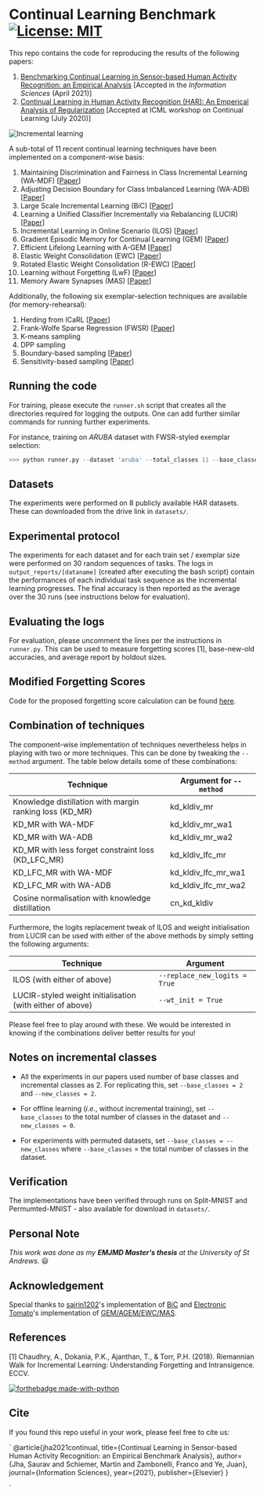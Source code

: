 # Continual Learning Benchmark [![License: MIT](https://img.shields.io/badge/License-MIT-yellow.svg)](https://opensource.org/licenses/MIT)

This repo contains the code for reproducing the results of the following papers:

1. [Benchmarking Continual Learning in Sensor-based Human Activity Recognition: an Empirical Analysis](http://arxiv.org/abs/2104.09396) [Accepted in the _Information Sciences_ (April 2021)]
2. [Continual Learning in Human Activity Recognition (HAR): An Emperical Analysis of Regularization](https://research-repository.st-andrews.ac.uk/handle/10023/20242) [Accepted at ICML workshop on Continual Learning (July 2020)]

![Incremental learning](https://github.com/srvCodes/continual-learning-benchmark/blob/master/utils/img/incremental_learning.png)

A sub-total of 11 recent continual learning techniques have been implemented on a component-wise basis:

1. Maintaining Discrimination and Fairness in Class Incremental Learning (WA-MDF) [[Paper](https://openaccess.thecvf.com/content_CVPR_2020/papers/Zhao_Maintaining_Discrimination_and_Fairness_in_Class_Incremental_Learning_CVPR_2020_paper.pdf)]
2. Adjusting Decision Boundary for Class Imbalanced Learning (WA-ADB) [[Paper](https://ieeexplore.ieee.org/document/9081988)]
3. Large Scale Incremental Learning (BiC) [[Paper](https://openaccess.thecvf.com/content_CVPR_2019/papers/Wu_Large_Scale_Incremental_Learning_CVPR_2019_paper.pdf)]
4. Learning a Unified Classifier Incrementally via Rebalancing (LUCIR) [[Paper](http://dahualin.org/publications/dhl19_increclass.pdf)]
5. Incremental Learning in Online Scenario (ILOS) [[Paper](https://openaccess.thecvf.com/content_CVPR_2020/papers/He_Incremental_Learning_in_Online_Scenario_CVPR_2020_paper.pdf)]
6. Gradient Episodic Memory for Continual Learning (GEM) [[Paper](https://papers.nips.cc/paper/7225-gradient-episodic-memory-for-continual-learning.pdf)]
7. Efficient Lifelong Learning with A-GEM [[Paper](https://openreview.net/forum?id=Hkf2_sC5FX)]
8. Elastic Weight Consolidation (EWC) [[Paper](https://arxiv.org/pdf/1612.00796.pdf)]
9. Rotated Elastic Weight Consolidation (R-EWC) [[Paper](https://arxiv.org/abs/1802.02950)]
10. Learning without Forgetting (LwF) [[Paper](https://ieeexplore.ieee.org/stamp/stamp.jsp?arnumber=8107520)]
11. Memory Aware Synapses (MAS) [[Paper](https://link.springer.com/chapter/10.1007/978-3-030-01219-9_9)]

Additionally, the following six exemplar-selection techniques are available (for memory-rehearsal):

1. Herding from ICaRL [[Paper](https://openaccess.thecvf.com/content_cvpr_2017/papers/Rebuffi_iCaRL_Incremental_Classifier_CVPR_2017_paper.pdf)]
2. Frank-Wolfe Sparse Regression (FWSR) [[Paper](https://arxiv.org/abs/1811.02702)]
3. K-means sampling
4. DPP sampling 
5. Boundary-based sampling [[Paper](https://ieeexplore.ieee.org/document/8986833)]
6. Sensitivity-based sampling [[Paper](https://ieeexplore.ieee.org/stamp/stamp.jsp?tp=&arnumber=8949290)]

## Running the code

For training, please execute the `runner.sh` script that creates all the directories required for logging the outputs. One can add further similar commands for running further experiments.

For instance, training on *ARUBA* dataset with FWSR-styled exemplar selection:

```python
>>> python runner.py --dataset 'aruba' --total_classes 11 --base_classes 2 --new_classes 2 --epochs 160 --method 'kd_kldiv_wa1' --exemplar 'fwsr' # e.g. for FWSR-styled exemplar selection

```

## Datasets

The experiments were performed on 8 publicly available HAR datasets. These can downloaded from the drive link in `datasets/`.

## Experimental protocol

The experiments for each dataset and for each train set / exemplar size were performed on 30 random sequences of tasks. The logs in `output_reports/[dataname]` (created after executing the bash script) contain the performances of each individual task sequence as the incremental learning progresses. The final accuracy is then reported as the average over the 30 runs (see instructions below for evaluation).

## Evaluating the logs

For evaluation, please uncomment the lines per the instructions in `runner.py`. This can be used to measure forgetting scores [1], base-new-old accuracies, and average report by holdout sizes.

## Modified Forgetting Scores

Code for the proposed forgetting score calculation can be found [here](https://github.com/srvCodes/continual-learning-benchmark/blob/master/train/result_analyser.py#L211).


## Combination of techniques

The component-wise implementation of techniques nevertheless helps in playing with two or more techniques. This can be done by tweaking the `--method` argument. The table below details some of these combinations:

Technique | Argument for `--method`
------------ | -------------
Knowledge distillation with margin ranking loss (KD_MR) | kd_kldiv_mr
KD_MR with WA-MDF | kd_kldiv_mr_wa1
KD_MR with WA-ADB | kd_kldiv_mr_wa2
KD_MR with less forget constraint loss (KD_LFC_MR) | kd_kldiv_lfc_mr
KD_LFC_MR with WA-MDF | kd_kldiv_lfc_mr_wa1
KD_LFC_MR with WA-ADB | kd_kldiv_lfc_mr_wa2
Cosine normalisation with knowledge distillation | cn_kd_kldiv

Furthermore, the logits replacement tweak of ILOS and weight initialisation from LUCIR can be used with either of the above methods by simply setting the following arguments:

Technique | Argument 
------------ | ----------------
ILOS (with either of above) | `--replace_new_logits = True`
LUCIR-styled weight initialisation (with either of above) | `--wt_init = True`

Please feel free to play around with these. We would be interested in knowing if the combinations deliver better results for you!

## Notes on incremental classes

- All the experiments in our papers used number of base classes and incremental classes as 2. For replicating this, set `--base_classes = 2` and `--new_classes = 2`. 

- For offline learning (_i.e._, without incremental training), set `--base_classes` to the total number of classes in the dataset and `--new_classes = 0`.

- For experiments with permuted datasets, set `--base_classes = --new_classes` where `--base_classes` = the total number of classes in the dataset.

## Verification

The implementations have been verified through runs on Split-MNIST and Permumted-MNIST - also available for download in `datasets/`.

## Personal Note 

_This work was done as my **EMJMD Master's thesis** at the University of St Andrews._ :smiley:

## Acknowledgement

Special thanks to [sairin1202](https://github.com/sairin1202)'s implementation of [BiC](https://github.com/sairin1202/BIC) and [Electronic Tomato](https://github.com/ElectronicTomato)'s implementation of [GEM/AGEM/EWC/MAS](https://github.com/ElectronicTomato/continue_leanrning_agem/tree/master/agents). 

## References

[1] Chaudhry, A., Dokania, P.K., Ajanthan, T., & Torr, P.H. (2018). Riemannian Walk for Incremental Learning: Understanding Forgetting and Intransigence. ECCV.


[![forthebadge made-with-python](https://github.com/pytorch/pytorch/blob/master/docs/source/_static/img/pytorch-logo-dark.svg)](https://pytorch.org/)

## Cite

If you found this repo useful in your work, please feel free to cite us:

`
@article{jha2021continual,
  title={Continual Learning in Sensor-based Human Activity Recognition: an Empirical Benchmark Analysis},
  author={Jha, Saurav and Schiemer, Martin and Zambonelli, Franco and Ye, Juan},
  journal={Information Sciences},
  year={2021},
  publisher={Elsevier}
}

`
